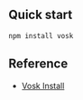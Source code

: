 ## Quick start

```shell
npm install vosk
```

## Reference
- [Vosk Install](https://alphacephei.com/vosk/install) 